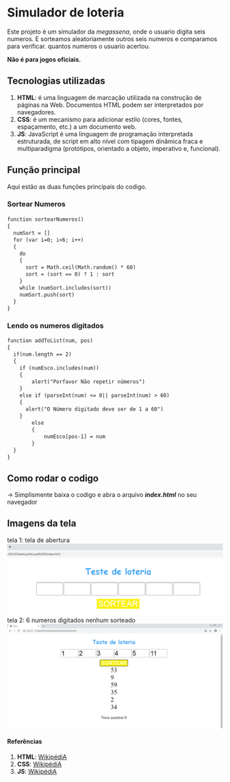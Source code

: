 # Simulador de loteria

Este projeto é um simulador da *megassena*, onde o usuario digita seis numeros.
E sorteamos aleatoriamente outros seis numeros e comparamos para verificar.
quantos numeros o usuario acertou.

**Não é para jogos oficiais.**

## Tecnologias utilizadas
1. **HTML**: é uma linguagem de marcação utilizada na construção de páginas na Web. Documentos HTML podem ser interpretados por navegadores.
2. **CSS**: é um mecanismo para adicionar estilo (cores, fontes, espaçamento, etc.) a um documento web.
3. **JS**: JavaScript é uma linguagem de programação interpretada estruturada, de script em alto nível com tipagem dinâmica fraca e multiparadigma (protótipos, orientado a objeto, imperativo e, funcional).

## Função principal
Aqui estão as duas funções principais do codigo.

### Sortear Numeros
```
function sortearNumeros()
{
  numSort = []
  for (var i=0; i<6; i++)
  {
    do
    {
      sort = Math.ceil(Math.random() * 60)
      sort = (sort == 0) ? 1 : sort
    }
    while (numSort.includes(sort))
    numSort.push(sort)
  }
}
```
### Lendo os numeros digitados
```
function addToList(num, pos)
{
  if(num.length == 2)
  {
    if (numEsco.includes(num))
    {
        alert("Porfavor Não repetir números")
    }
    else if (parseInt(num) <= 0|| parseInt(num) > 60)
    {
      alert("O Número digitado deve ser de 1 a 60")
    }
        else
        {
            numEsco[pos-1] = num
        }
  }
}
```

## Como rodar o codigo
-> Simplismente baixa o codigo e abra o arquivo **_index.html_** no seu navegador

## Imagens da tela
tela 1: tela de abertura
![](/img/tela1.png)
tela 2: 6 numeros digitados nenhum sorteado
![](/img/tela2.png) 

#### Referências
1. **HTML**: [WikipédiA](https://pt.wikipedia.org/wiki/HTML)
2. **CSS**: [WikipédiA](https://pt.wikipedia.org/wiki/Cascading_Style_Sheets)
3. **JS**: [WikipédiA](https://pt.wikipedia.org/wiki/JavaScript)
